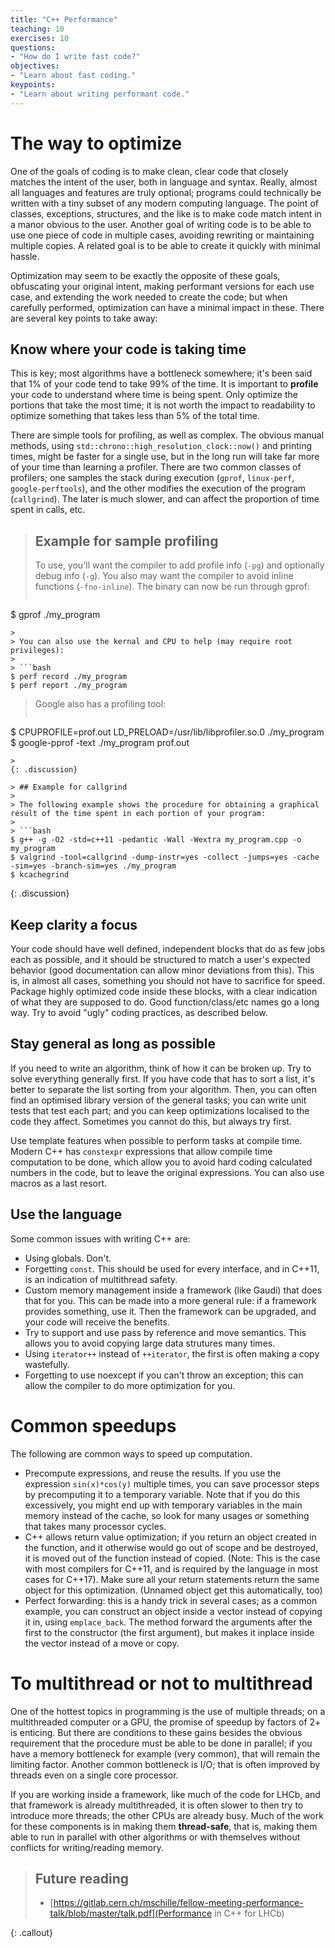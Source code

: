 ```yaml
---
title: "C++ Performance"
teaching: 10
exercises: 10
questions:
- "How do I write fast code?"
objectives:
- "Learn about fast coding."
keypoints:
- "Learn about writing performant code."
---
```


# The way to optimize

One of the goals of coding is to make clean, clear code that closely matches the intent of the user, both in language and syntax. Really, almost all languages and features are truly optional; programs could technically be written with a tiny subset of any modern computing language. The point of classes, exceptions, structures, and the like is to make code match intent in a manor obvious to the user. Another goal of writing code is to be able to use one piece of code in multiple cases, avoiding rewriting or maintaining multiple copies. A related goal is to be able to create it quickly with minimal hassle.

Optimization may seem to be exactly the opposite of these goals, obfuscating your original intent, making performant versions for each use case, and extending the work needed to create the code; but when carefully performed, optimization can have a minimal impact in these. There are several key points to take away:

## Know where your code is taking time

This is key; most algorithms have a bottleneck somewhere; it's been said that 1% of your code tend to take 99% of the time. It is important to **profile** your code to understand where time is being spent. Only optimize the portions that take the most time; it is not worth the impact to readability to optimize something that takes less than 5% of the total time.

There are simple tools for profiling, as well as complex. The obvious manual methods, using `std::chrono::high_resolution_clock::now()` and printing times, might be faster for a single use, but in the long run will take far more of your time than learning a profiler. There are two common classes of profilers; one samples the stack during execution (`gprof`, `linux-perf`, `google-perftools`), and the other modifies the execution of the program (`callgrind`). The later is much slower, and
can affect the proportion of time spent in calls, etc.

> ## Example for sample profiling
> 
> To use, you'll want the compiler to add profile info (`-pg`) and optionally debug info (`-g`). You also may want the compiler to avoid inline functions (`-fno-inline`). The binary can now be run through gprof:
> ```bash
$ gprof ./my_program
```
> 
> You can also use the kernal and CPU to help (may require root privileges):
>
> ```bash
$ perf record ./my_program
$ perf report ./my_program
```
> 
> Google also has a profiling tool:
>
> ```bash
$ CPUPROFILE=prof.out LD_PRELOAD=/usr/lib/libprofiler.so.0 ./my_program
$ google-pprof -text ./my_program prof.out
```
>
{: .discussion}

> ## Example for callgrind
>
> The following example shows the procedure for obtaining a graphical result of the time spent in each portion of your program:
>
> ```bash
$ g++ -g -O2 -std=c++11 -pedantic -Wall -Wextra my_program.cpp -o my_program
$ valgrind -tool=callgrind -dump-instr=yes -collect -jumps=yes -cache -sim=yes -branch-sim=yes ./my_program
$ kcachegrind
```
>
{: .discussion}

## Keep clarity a focus

Your code should have well defined, independent blocks that do as few jobs each as possible, and it should be structured to match a user's expected behavior (good documentation can allow minor deviations from this). This is, in almost all cases, something you should not have to sacrifice for speed. Package highly optimized code inside these blocks, with a clear indication of what they are supposed to do. Good function/class/etc names go a long way. Try to avoid "ugly" coding practices, as described below.

## Stay general as long as possible

If you need to write an algorithm, think of how it can be broken up. Try to solve everything generally first. If you have code that has to sort a list, it's better to separate the list sorting from your algorithm. Then, you can often find an optimised library version of the general tasks; you can write unit tests that test each part; and you can keep optimizations localised to the code they affect. Sometimes you cannot do this, but always try first.

Use template features when possible to perform tasks at compile time. Modern C++ has `constexpr` expressions that allow compile time computation to be done, which allow you to avoid hard coding calculated numbers in the code, but to leave the original expressions. You can also use macros as a last resort.

## Use the language


Some common issues with writing C++ are:

* Using globals. Don't.
* Forgetting `const`. This should be used for every interface, and in C++11, is an indication of multithread safety.
* Custom memory management inside a framework (like Gaudi) that does that for you. This can be made into a more general rule: if a framework provides something, use it. Then the framework can be upgraded, and your code will receive the benefits.
* Try to support and use pass by reference and move semantics. This allows you to avoid copying large data strutures many times.
* Using `iterator++` instead of `++iterator`, the first is often making a copy wastefully.
* Forgetting to use noexcept if you can't throw an exception; this can allow the compiler to do more optimization for you.

# Common speedups

The following are common ways to speed up computation.

* Precompute expressions, and reuse the results. If you use the expression `sin(x)*cos(y)` multiple times, you can save processor steps by precomputing it to a temporary variable. Note that if you do this excessively, you might end up with temporary variables in the main memory instead of the cache, so look for many usages or something that takes many processor cycles.
* C++ allows return value optimization; if you return an object created in the function, and it otherwise would go out of scope and be destroyed, it is moved out of the function instead of copied. (Note: This is the case with most compilers for C++11, and is required by the language in most cases for C++17). Make sure all your return statements return the same object for this optimization. (Unnamed object get this automatically, too)
* Perfect forwarding: this is a handy trick in several cases; as a common example, you can construct an object inside a vector instead of copying it in, using `emplace_back`. The method forward the arguments after the first to the constructor (the first argument), but makes it inplace inside the vector instead of a move or copy.




# To multithread or not to multithread

One of the hottest topics in programming is the use of multiple threads; on a multithreaded computer or a GPU, the promise of speedup by factors of 2+ is enticing. But there are conditions to these gains besides the obvious requirement that the procedure must be able to be done in parallel; if you have a memory bottleneck for example (very common), that will remain the limiting factor. Another common bottleneck is I/O; that is often improved by threads even on a single core processor.

If you are working inside a framework, like much of the code for LHCb, and that framework is already multithreaded, it is often slower to then try to introduce more threads; the other CPUs are already busy. Much of the work for these components is in making them **thread-safe**, that is, making them able to run in parallel with other algorithms or with themselves without conflicts for writing/reading memory.


> ## Future reading
> 
> * [https://gitlab.cern.ch/mschille/fellow-meeting-performance-talk/blob/master/talk.pdf](Performance in C++ for LHCb)
> 
{: .callout}

